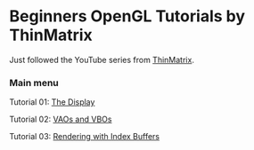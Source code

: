 # Beginners OpenGL Tutorials by ThinMatrix

Just followed the YouTube series from [ThinMatrix](https://www.youtube.com/playlist?list=PLRIWtICgwaX0u7Rf9zkZhLoLuZVfUksDP).

### Main menu

Tutorial 01: [The Display](https://github.com/elitebox/OpenGLTutorial/tree/main/tutorial-01-the-display)

Tutorial 02: [VAOs and VBOs](https://github.com/elitebox/OpenGLTutorial/tree/main/tutorial-02-vaos-and-vbos)

Tutorial 03: [Rendering with Index Buffers](https://github.com/elitebox/OpenGLTutorial/tree/main/tutorial-03-rendering-with-index-buffers)
